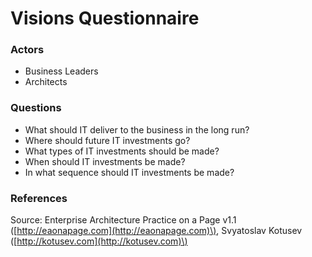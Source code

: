 # Visions Questionnaire

### Actors

* Business Leaders
* Architects

### Questions

* What should IT deliver to the business in the long run?
* Where should future IT investments go?
* What types of IT investments should be made?
* When should IT investments be made?
* In what sequence should IT investments be made?

### References

Source: Enterprise Architecture Practice on a Page v1.1 \([http://eaonapage.com](http://eaonapage.com)\), Svyatoslav Kotusev \([http://kotusev.com](http://kotusev.com)\)

